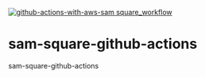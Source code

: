 [![github-actions-with-aws-sam square_workflow](https://github.com/kefeimo/sam-square-github-actions/actions/workflows/square_workflow.yml/badge.svg)](https://github.com/kefeimo/sam-square-github-actions/actions/workflows/square_workflow.yml)

# sam-square-github-actions
sam-square-github-actions
